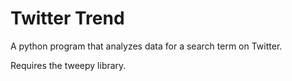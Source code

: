 # Twitter Trend
A python program that analyzes data for a search term on Twitter.

Requires the tweepy library.
